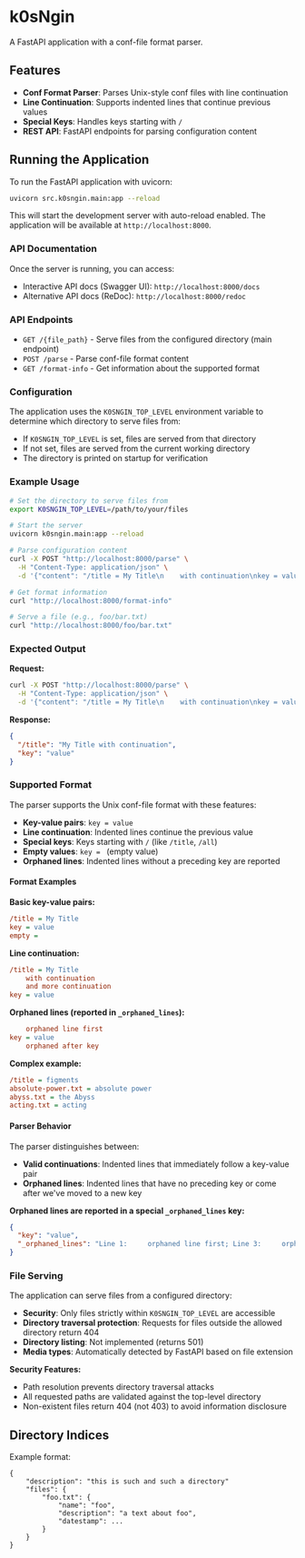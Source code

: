 # k0sNgin

A FastAPI application with a conf-file format parser.

## Features

- **Conf Format Parser**: Parses Unix-style conf files with line continuation
- **Line Continuation**: Supports indented lines that continue previous values
- **Special Keys**: Handles keys starting with `/`
- **REST API**: FastAPI endpoints for parsing configuration content

## Running the Application

To run the FastAPI application with uvicorn:

```bash
uvicorn src.k0sngin.main:app --reload
```

This will start the development server with auto-reload enabled. The application will be available at `http://localhost:8000`.

### API Documentation

Once the server is running, you can access:
- Interactive API docs (Swagger UI): `http://localhost:8000/docs`
- Alternative API docs (ReDoc): `http://localhost:8000/redoc`

### API Endpoints

- `GET /{file_path}` - Serve files from the configured directory (main endpoint)
- `POST /parse` - Parse conf-file format content
- `GET /format-info` - Get information about the supported format

### Configuration

The application uses the `K0SNGIN_TOP_LEVEL` environment variable to determine which directory to serve files from:

- If `K0SNGIN_TOP_LEVEL` is set, files are served from that directory
- If not set, files are served from the current working directory
- The directory is printed on startup for verification

### Example Usage

```bash
# Set the directory to serve files from
export K0SNGIN_TOP_LEVEL=/path/to/your/files

# Start the server
uvicorn k0sngin.main:app --reload

# Parse configuration content
curl -X POST "http://localhost:8000/parse" \
  -H "Content-Type: application/json" \
  -d '{"content": "/title = My Title\n    with continuation\nkey = value"}'

# Get format information
curl "http://localhost:8000/format-info"

# Serve a file (e.g., foo/bar.txt)
curl "http://localhost:8000/foo/bar.txt"
```

### Expected Output

**Request:**
```bash
curl -X POST "http://localhost:8000/parse" \
  -H "Content-Type: application/json" \
  -d '{"content": "/title = My Title\n    with continuation\nkey = value"}'
```

**Response:**
```json
{
  "/title": "My Title with continuation",
  "key": "value"
}
```

### Supported Format

The parser supports the Unix conf-file format with these features:

- **Key-value pairs**: `key = value`
- **Line continuation**: Indented lines continue the previous value
- **Special keys**: Keys starting with `/` (like `/title`, `/all`)
- **Empty values**: `key = ` (empty value)
- **Orphaned lines**: Indented lines without a preceding key are reported

#### Format Examples

**Basic key-value pairs:**
```ini
/title = My Title
key = value
empty =
```

**Line continuation:**
```ini
/title = My Title
    with continuation
    and more continuation
key = value
```

**Orphaned lines (reported in `_orphaned_lines`):**
```ini
    orphaned line first
key = value
    orphaned after key
```

**Complex example:**
```ini
/title = figments
absolute-power.txt = absolute power
abyss.txt = the Abyss
acting.txt = acting
```

#### Parser Behavior

The parser distinguishes between:
- **Valid continuations**: Indented lines that immediately follow a key-value pair
- **Orphaned lines**: Indented lines that have no preceding key or come after we've moved to a new key

**Orphaned lines are reported in a special `_orphaned_lines` key:**
```json
{
  "key": "value",
  "_orphaned_lines": "Line 1:     orphaned line first; Line 3:     orphaned after key"
}
```

### File Serving

The application can serve files from a configured directory:

- **Security**: Only files strictly within `K0SNGIN_TOP_LEVEL` are accessible
- **Directory traversal protection**: Requests for files outside the allowed directory return 404
- **Directory listing**: Not implemented (returns 501)
- **Media types**: Automatically detected by FastAPI based on file extension

**Security Features:**
- Path resolution prevents directory traversal attacks
- All requested paths are validated against the top-level directory
- Non-existent files return 404 (not 403) to avoid information disclosure


## Directory Indices

Example format:

```
{
    "description": "this is such and such a directory"
    "files": {
        "foo.txt": {
            "name": "foo",
            "description": "a text about foo",
            "datestamp": ...
        }
    }
}
